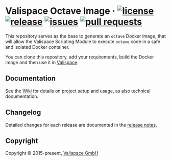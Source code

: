 # Valispace Octave Image &middot; [![license](https://img.shields.io/github/license/valispace/valifn-octave?style=plastic)](LICENSE) [![release](https://img.shields.io/github/v/release/valispace/valifn-octave?include_prereleases&style=plastic)](https://github.com/valispace/valifn-octave/releases) [![issues](https://img.shields.io/github/issues/valispace/valifn-octave?style=plastic)](https://github.com/valispace/valifn-octave/issues) [![pull requests](https://img.shields.io/github/issues-pr/valispace/valifn-octave?style=plastic)](https://github.com/valispace/valifn-octave/pulls)

This repository serves as the base to generate an `octave` Docker image, that will allow the Valispace Scripting Module to execute `octave` code in a safe and isolated Docker container.

You can clone this repository, add your requirements, build the Docker image and then use it in [Valispace](https://github.com/valispace).


## Documentation

See the [Wiki](https://github.com/valispace/valifn-octave/wiki) for details on project setup and usage, as also technical documentation.


## Changelog

Detailed changes for each release are documented in the [release notes](https://github.com/valispace/valifn-octave/releases).


## Copyright

Copyright &copy; 2015-present, [Valispace GmbH](https://www.valispace.com/about-us/)
